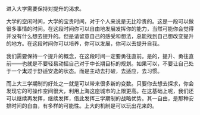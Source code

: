 进入大学需要保持对提升的渴求。

大学的空闲时间，大学的宝贵时间，对于个人来说是无比珍贵的。这是一段可以做很多事情的时间。在这段时间你可以自由地发展发挥你的能力，当然可能你会觉得并没有什么想去提升的。但是请留意自己的感受和想法，总能找到自己想改变提升的地方。在这段时间你可以培养，你可以发展，你可以去提升自我。

我们需要保持一个提升的概念，在这段时间一定要勇往直前。是的，提升、勇往直前——也就是不要轻易动摇自己对于中长期目标的规划。如果可以，不要让自己处于一个**太**过于舒适安逸的状态。而是主动去打破，去适应，去习惯。

而上大三学期制的好处之一就是可以带来很多新的变数。只要你去想去探求，你会发现它的可操作空间很大，利用上海这座城市的上限更高。在这基础上呢，我们还可以继续再发挥，继续发挥，借此发挥三学期制的战略优势。其一自由，是那种安排时间的自由，有多样的可能性。上大的机制是可以玩出花来的。

